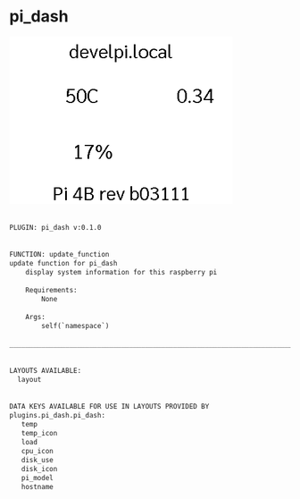 # pi_dash
![sample image for plugin pi_dash](../documentation/images/pi_dash_sample.png)
```

PLUGIN: pi_dash v:0.1.0


FUNCTION: update_function
update function for pi_dash
    display system information for this raspberry pi
    
    Requirements:
        None
        
    Args:
        self(`namespace`)
    
___________________________________________________________________________
 

LAYOUTS AVAILABLE:
  layout


DATA KEYS AVAILABLE FOR USE IN LAYOUTS PROVIDED BY plugins.pi_dash.pi_dash:
   temp
   temp_icon
   load
   cpu_icon
   disk_use
   disk_icon
   pi_model
   hostname
```